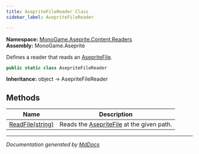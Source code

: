 ```yaml
---
title: AsepriteFileReader Class
sidebar_label: AsepriteFileReader

---
```


**Namespace:** [MonoGame.Aseprite.Content.Readers](../)  
**Assembly:** MonoGame.Aseprite

Defines a reader that reads an [AsepriteFile](../../../AsepriteFile/).

```csharp
public static class AsepriteFileReader
```

**Inheritance:** object → AsepriteFileReader

## Methods

| Name                                    | Description                                                                 |
| --------------------------------------- | --------------------------------------------------------------------------- |
| [ReadFile(string)](Methods/ReadFile.md) | Reads the [AsepriteFile](../../../AsepriteFile/) at the given path. |

___

*Documentation generated by [MdDocs](https://github.com/ap0llo/mddocs)*
